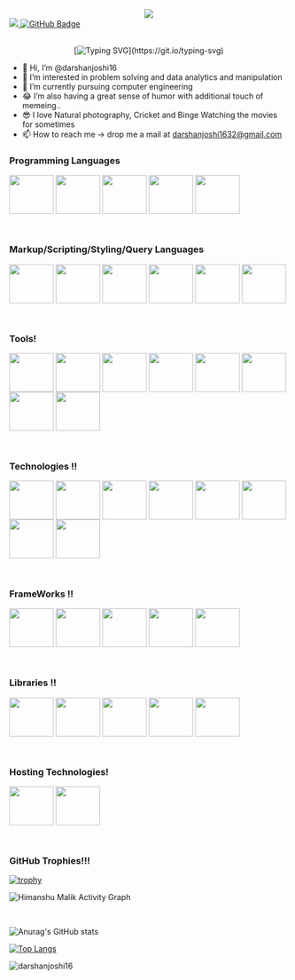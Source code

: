 <div align="center">
<img width="auto" height="auto"   src="https://github.com/jsm-28415/Personal/blob/main/giphy.gif"/>
</div>
<a href="https://github.com/Meghna-DAS/github-profile-views-counter">
<img src="https://komarev.com/ghpvc/?username=darshanjoshi16">
</a>
<a href="https://github.com/jsm-28415?tab=followers"><img src="https://img.shields.io/github/followers/darshanjoshi16?label=Followers&style=social" alt="GitHub Badge"></a><br/>


<div align="center">
<span>‎‎‎‎‎‎‎‎‎‎‎‎‎‎‎‎‎‎‎‎‎</span>
  
[![Typing SVG](https://readme-typing-svg.herokuapp.com?font=IBM+Plex+Sans&color=ff1493&size=30&lines=‎‎‎‎‎‎‎‎‎‎‎‎‎‎‎‎‎‎‎‎‎+Hey!+It's+Darshan!;I'm+a+Data+Analyst.;I+❤️+Cricket,+Music;)](https://git.io/typing-svg)
</div>

-  👋 Hi, I’m @darshanjoshi16
- 👀 I’m interested in problem solving and data analytics and manipulation
- 🌱 I’m currently pursuing computer engineering
- 😂 I’m also having a great sense of humor with additional touch of memeing..
- 😎 I love Natural photography, Cricket and Binge Watching the movies for sometimes
- 📫 How to reach me -> drop me a mail at darshanjoshi1632@gmail.com


<h3><strong> Programming Languages</strong></h3>
<p>
    <img align="center" src="https://cdn.jsdelivr.net/gh/devicons/devicon/icons/c/c-original.svg" height="70" width="80"/>
    <img align="center" src="https://cdn.jsdelivr.net/gh/devicons/devicon/icons/cplusplus/cplusplus-original.svg" height="70" width="80"/>
   <img align="center" src="https://cdn.jsdelivr.net/gh/devicons/devicon/icons/csharp/csharp-original.svg" height="70" width="80" /> 
   <img align="center" src="https://cdn.jsdelivr.net/gh/devicons/devicon/icons/java/java-original-wordmark.svg" height="70" width="80"/>
   <img align="center" src="https://cdn.jsdelivr.net/gh/devicons/devicon/icons/python/python-original-wordmark.svg" height="70" width="80"/>
 </p><br/>
 
 <h3><strong>Markup/Scripting/Styling/Query Languages</strong></h3>
 <p>
   <img align="center" src="https://cdn.jsdelivr.net/gh/devicons/devicon/icons/html5/html5-original-wordmark.svg" height="70" width="80" />
   <img align="center" src="https://cdn.jsdelivr.net/gh/devicons/devicon/icons/css3/css3-original-wordmark.svg" height="70" width="80" />
    <img align="center" src="https://cdn.jsdelivr.net/gh/devicons/devicon/icons/javascript/javascript-original.svg" height="70" width="80"/>
   <img align="center" src="https://cdn.jsdelivr.net/gh/devicons/devicon/icons/typescript/typescript-original.svg" height="70"  width="80"/>
   <img align="center" src="https://cdn.jsdelivr.net/gh/devicons/devicon/icons/sass/sass-original.svg" height="70" width="80" />
   <img align="center" src="https://cdn.jsdelivr.net/gh/devicons/devicon/icons/graphql/graphql-plain-wordmark.svg" height="70" width="80"/>
  </p><br/>
   
          
<h3><strong>Tools!</strong></h3>
<p>
<img align="center" src="https://cdn.jsdelivr.net/gh/devicons/devicon/icons/vscode/vscode-original-wordmark.svg" height="70"  width="80"/>
<img align="center" src="https://cdn.jsdelivr.net/gh/devicons/devicon/icons/visualstudio/visualstudio-plain-wordmark.svg" height="70"  width="80"/>
<img align="center" src="https://cdn.jsdelivr.net/gh/devicons/devicon/icons/anaconda/anaconda-original-wordmark.svg" height="70" width="80"/>
<img align="center" src="https://cdn.jsdelivr.net/gh/devicons/devicon/icons/pycharm/pycharm-original-wordmark.svg" height="70" width="80" />
<img align="center" src="https://cdn.jsdelivr.net/gh/devicons/devicon/icons/jupyter/jupyter-original-wordmark.svg" height="70" width="80" />
<img align="center" src="https://cdn.jsdelivr.net/gh/devicons/devicon/icons/kaggle/kaggle-original-wordmark.svg" height="70" width="80" />
<img align="center" src="https://cdn.jsdelivr.net/gh/devicons/devicon/icons/github/github-original-wordmark.svg" height="70" width="80"/>
<img align="center" src="https://cdn.jsdelivr.net/gh/devicons/devicon/icons/canva/canva-original.svg" height="70" width="80"/>
 </p><br/>
    
<h3><strong> Technologies !!</strong></h3>
<p>
    <img align="center"src="https://cdn.jsdelivr.net/gh/devicons/devicon/icons/git/git-original-wordmark.svg" height="70" width="80"/>
    <img align="center" src="https://cdn.jsdelivr.net/gh/devicons/devicon/icons/microsoftsqlserver/microsoftsqlserver-plain-wordmark.svg" height="70"  width="80"/>
    <img align="center" src="https://cdn.jsdelivr.net/gh/devicons/devicon/icons/nuget/nuget-original-wordmark.svg" height="70" width="80"/>
    <img align="center" src="https://cdn.jsdelivr.net/gh/devicons/devicon/icons/npm/npm-original-wordmark.svg" height="70" width="80" />
    <img align="center" src="https://cdn.jsdelivr.net/gh/devicons/devicon/icons/oracle/oracle-original.svg" height="70" width="80"/>
     <img align="center" src="https://cdn.jsdelivr.net/gh/devicons/devicon/icons/mysql/mysql-original-wordmark.svg" height="70" width="80" />
     <img align="center" src="https://cdn.jsdelivr.net/gh/devicons/devicon/icons/mongodb/mongodb-original-wordmark.svg" height="70" width="80" />
   <img align="center" src="https://cdn.jsdelivr.net/gh/devicons/devicon/icons/wordpress/wordpress-plain-wordmark.svg" height="70"  width="80"/>
</p><br/>
          
          
<h3><strong> FrameWorks !!</strong></h3>
<p>
    <img align="center" src="https://cdn.jsdelivr.net/gh/devicons/devicon/icons/dot-net/dot-net-original-wordmark.svg" height="70" width="80"/>
    <img align="center" src="https://cdn.jsdelivr.net/gh/devicons/devicon/icons/dotnetcore/dotnetcore-original.svg" height="70" width="80"/>
   <img align="center" src="https://cdn.jsdelivr.net/gh/devicons/devicon/icons/bootstrap/bootstrap-plain-wordmark.svg" height="70" width="80" />
   <img align="center" src="https://cdn.jsdelivr.net/gh/devicons/devicon/icons/tailwindcss/tailwindcss-original-wordmark.svg" height="70" width="80"/>
    <img  align="center" src="https://cdn.jsdelivr.net/gh/devicons/devicon/icons/redux/redux-original.svg" height="70" width="80" />
</p><br/>

<h3><strong> Libraries !!</strong></h3>
<p>
<img align="center" src="https://cdn.jsdelivr.net/gh/devicons/devicon/icons/react/react-original-wordmark.svg" height="70" width="80"/>
<img align="center" src="https://cdn.jsdelivr.net/gh/devicons/devicon/icons/nextjs/nextjs-original-wordmark.svg" height="70" width="80" />
<img align="center" src="https://cdn.jsdelivr.net/gh/devicons/devicon/icons/d3js/d3js-original.svg" height="70" width="80"/>
 <img align="center" src="https://cdn.jsdelivr.net/gh/devicons/devicon/icons/numpy/numpy-original-wordmark.svg" height="70" width="80" />
<img align="center" src="https://cdn.jsdelivr.net/gh/devicons/devicon/icons/pandas/pandas-original-wordmark.svg" height="70" width="80"/>
</p><br/>

<h3><strong> Hosting Technologies! </strong></h3>
<p>
    <img align="center" src="https://www.vectorlogo.zone/logos/netlify/netlify-ar21.svg" height="70" width="80"/>
    <img align="center" src="https://logovtor.com/wp-content/uploads/2020/10/vercel-inc-logo-vector.png" height="70" width="80" />
</p><br/>
 
<h3><strong>GitHub Trophies!!!</strong></h3>

[![trophy](https://github-profile-trophy.vercel.app/?username=jsm-28415&column=8)](https://github-profile-trophy.vercel.app/?username=darshanjoshi16&column=8)
<br/>

<p><img alt="Himanshu Malik Activity Graph" src="https://activity-graph.herokuapp.com/graph?username=darshanjoshi16&bg_color=0D1117&color=5BCDEC&line=5BCDEC&point=FFFFFF&hide_border=true" /></p><br/>


![Anurag's GitHub stats](https://github-readme-stats.vercel.app/api?username=darshanjoshi16&show_icons=true&theme=radical)<br/>

[![Top Langs](https://github-readme-stats.vercel.app/api/top-langs/?username=darshanjoshi16&langs_count=8)](https://github.com/darshanjoshi16/)
<p><img align="center" src="https://github-readme-streak-stats.herokuapp.com/?user=darshanjoshi16&" alt="darshanjoshi16" /></p> </br>





